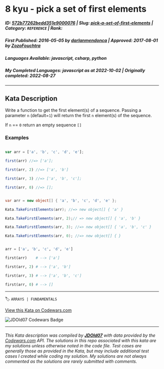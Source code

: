 # 8 kyu - pick a set of first elements

##### **ID**: [572b77262bedd351e9000076](https://www.codewars.com/kata/572b77262bedd351e9000076) | **Slug**: [pick-a-set-of-first-elements](https://www.codewars.com/kata/572b77262bedd351e9000076) | **Category**: `REFERENCE` | **Rank**: <span style="color:white">8 kyu</span>

##### **First Published**: 2016-05-05 ***by*** [darlanmendonca](https://www.codewars.com/users/darlanmendonca) | **Approved**: 2017-08-01 ***by*** [ZozoFouchtra](https://www.codewars.com/users/ZozoFouchtra)

##### **Languages Available**: javascript, csharp, python

##### **My Completed Languages**: javascript ***as at*** 2022-10-02 | **Originally completed**: 2022-08-27

---

## Kata Description


Write a function to get the first element(s) of a sequence. Passing a parameter `n` (default=`1`) will return the first `n` element(s) of the sequence. 



If `n` == `0` return an empty sequence `[]`



### Examples



```javascript

var arr = ['a', 'b', 'c', 'd', 'e'];

first(arr) //=> ['a'];

first(arr, 2) //=> ['a', 'b']

first(arr, 3) //=> ['a', 'b', 'c'];

first(arr, 0) //=> [];

```



```csharp

var arr = new object[] { 'a', 'b', 'c', 'd', 'e' };

Kata.TakeFirstElements(arr); //=> new object[] { 'a' }

Kata.TakeFirstElements(arr, 2);// => new object[] { 'a', 'b' }

Kata.TakeFirstElements(arr, 3); //=> new object[] { 'a', 'b', 'c' }

Kata.TakeFirstElements(arr, 0); //=> new object[] { }

```



```python

arr = ['a', 'b', 'c', 'd', 'e']

first(arr)    # --> ['a']

first(arr, 2) # --> ['a', 'b']

first(arr, 3) # --> ['a', 'b', 'c']

first(arr, 0) # --> []

```



---


🏷 `ARRAYS | FUNDAMENTALS`


[View this Kata on Codewars.com](https://www.codewars.com/kata/572b77262bedd351e9000076)

![](https://www.codewars.com/users/jdold07/badges/large "JDOld07 Codewars Badge")

---

###### *This Kata description was compiled by [**JDOld07**](https://tpstech.dev) with data provided by the [Codewars.com](https://www.codewars.com) API.  The solutions in this repo associated with this kata are my solutions unless otherwise noted in the code file.  Test cases are generally those as provided in the Kata, but may include additional test cases I created while coding my solution.  My solutions are not always commented as the solutions are rarely submitted with comments.*
